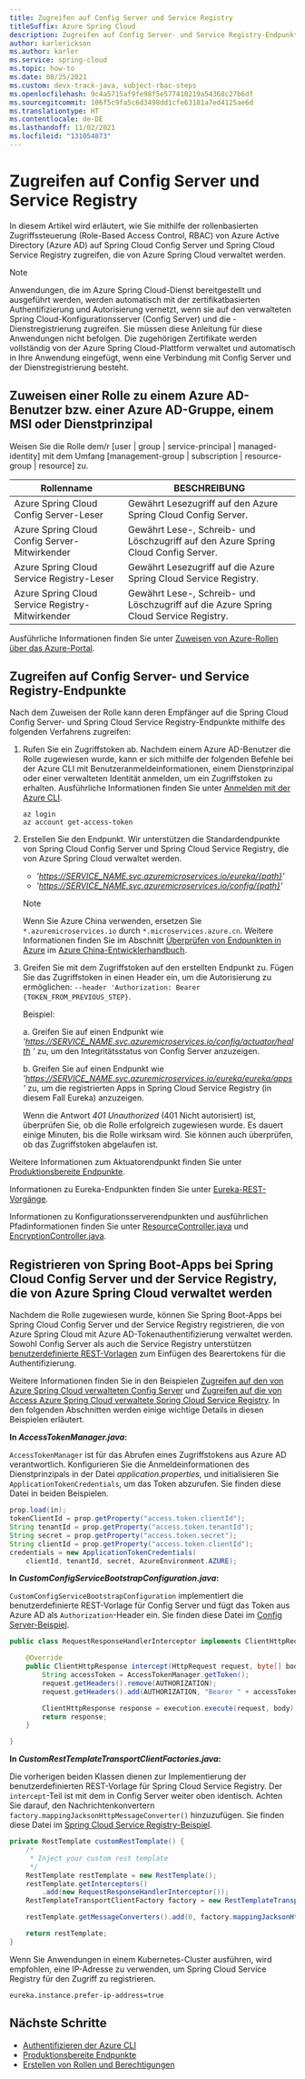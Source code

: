 ```yaml
---
title: Zugreifen auf Config Server und Service Registry
titleSuffix: Azure Spring Cloud
description: Zugreifen auf Config Server- und Service Registry-Endpunkte mit der rollenbasierten Zugriffssteuerung in Azure Active Directory
author: karlerickson
ms.author: karler
ms.service: spring-cloud
ms.topic: how-to
ms.date: 08/25/2021
ms.custom: devx-track-java, subject-rbac-steps
ms.openlocfilehash: 9c4a5715af9fe98f5e577410219a54368c27b6df
ms.sourcegitcommit: 106f5c9fa5c6d3498dd1cfe63181a7ed4125ae6d
ms.translationtype: HT
ms.contentlocale: de-DE
ms.lasthandoff: 11/02/2021
ms.locfileid: "131054873"
---
```

# <a name="access-config-server-and-service-registry"></a>Zugreifen auf Config Server und Service Registry

In diesem Artikel wird erläutert, wie Sie mithilfe der rollenbasierten Zugriffssteuerung (Role-Based Access Control, RBAC) von Azure Active Directory (Azure AD) auf Spring Cloud Config Server und Spring Cloud Service Registry zugreifen, die von Azure Spring Cloud verwaltet werden.

> [!NOTE]
> Anwendungen, die im Azure Spring Cloud-Dienst bereitgestellt und ausgeführt werden, werden automatisch mit der zertifikatbasierten Authentifizierung und Autorisierung vernetzt, wenn sie auf den verwalteten Spring Cloud-Konfigurationsserver (Config Server) und die -Dienstregistrierung zugreifen. Sie müssen diese Anleitung für diese Anwendungen nicht befolgen. Die zugehörigen Zertifikate werden vollständig von der Azure Spring Cloud-Plattform verwaltet und automatisch in Ihre Anwendung eingefügt, wenn eine Verbindung mit Config Server und der Dienstregistrierung besteht.

## <a name="assign-role-to-azure-ad-usergroup-msi-or-service-principal"></a>Zuweisen einer Rolle zu einem Azure AD-Benutzer bzw. einer Azure AD-Gruppe, einem MSI oder Dienstprinzipal

Weisen Sie die Rolle dem/r [user | group | service-principal | managed-identity] mit dem Umfang [management-group | subscription | resource-group | resource] zu.

| Rollenname                                       | BESCHREIBUNG                                                                  |
|-------------------------------------------------|------------------------------------------------------------------------------|
| Azure Spring Cloud Config Server-Leser         | Gewährt Lesezugriff auf den Azure Spring Cloud Config Server.                       |
| Azure Spring Cloud Config Server-Mitwirkender    | Gewährt Lese-, Schreib- und Löschzugriff auf den Azure Spring Cloud Config Server.    |
| Azure Spring Cloud Service Registry-Leser      | Gewährt Lesezugriff auf die Azure Spring Cloud Service Registry.                    |
| Azure Spring Cloud Service Registry-Mitwirkender | Gewährt Lese-, Schreib- und Löschzugriff auf die Azure Spring Cloud Service Registry. |

Ausführliche Informationen finden Sie unter [Zuweisen von Azure-Rollen über das Azure-Portal](../role-based-access-control/role-assignments-portal.md).

## <a name="access-config-server-and-service-registry-endpoints"></a>Zugreifen auf Config Server- und Service Registry-Endpunkte

Nach dem Zuweisen der Rolle kann deren Empfänger auf die Spring Cloud Config Server- und Spring Cloud Service Registry-Endpunkte mithilfe des folgenden Verfahrens zugreifen:

1. Rufen Sie ein Zugriffstoken ab. Nachdem einem Azure AD-Benutzer die Rolle zugewiesen wurde, kann er sich mithilfe der folgenden Befehle bei der Azure CLI mit Benutzeranmeldeinformationen, einem Dienstprinzipal oder einer verwalteten Identität anmelden, um ein Zugriffstoken zu erhalten. Ausführliche Informationen finden Sie unter [Anmelden mit der Azure CLI](/cli/azure/authenticate-azure-cli).

    ```azurecli
    az login
    az account get-access-token
    ```

1. Erstellen Sie den Endpunkt. Wir unterstützen die Standardendpunkte von Spring Cloud Config Server und Spring Cloud Service Registry, die von Azure Spring Cloud verwaltet werden.

    * *'https://SERVICE_NAME.svc.azuremicroservices.io/eureka/{path}'*
    * *'https://SERVICE_NAME.svc.azuremicroservices.io/config/{path}'*

    >[!NOTE]
    > Wenn Sie Azure China verwenden, ersetzen Sie `*.azuremicroservices.io` durch `*.microservices.azure.cn`. Weitere Informationen finden Sie im Abschnitt [Überprüfen von Endpunkten in Azure](/azure/china/resources-developer-guide#check-endpoints-in-azure) im [Azure China-Entwicklerhandbuch](/azure/china/resources-developer-guide).

1. Greifen Sie mit dem Zugriffstoken auf den erstellten Endpunkt zu. Fügen Sie das Zugriffstoken in einen Header ein, um die Autorisierung zu ermöglichen: `--header 'Authorization: Bearer {TOKEN_FROM_PREVIOUS_STEP}`.

    Beispiel:

    a. Greifen Sie auf einen Endpunkt wie *'https://SERVICE_NAME.svc.azuremicroservices.io/config/actuator/health '* zu, um den Integritätsstatus von Config Server anzuzeigen.

    b. Greifen Sie auf einen Endpunkt wie *'https://SERVICE_NAME.svc.azuremicroservices.io/eureka/eureka/apps '* zu, um die registrierten Apps in Spring Cloud Service Registry (in diesem Fall Eureka) anzuzeigen.

    Wenn die Antwort *401 Unauthorized* (401 Nicht autorisiert) ist, überprüfen Sie, ob die Rolle erfolgreich zugewiesen wurde.  Es dauert einige Minuten, bis die Rolle wirksam wird. Sie können auch überprüfen, ob das Zugriffstoken abgelaufen ist.

Weitere Informationen zum Aktuatorendpunkt finden Sie unter [Produktionsbereite Endpunkte](https://docs.spring.io/spring-boot/docs/current/reference/htmlsingle/#production-ready-endpoints).

Informationen zu Eureka-Endpunkten finden Sie unter [Eureka-REST-Vorgänge](https://github.com/Netflix/eureka/wiki/Eureka-REST-operations).

Informationen zu Konfigurationsserverendpunkten und ausführlichen Pfadinformationen finden Sie unter [ResourceController.java](https://github.com/spring-cloud/spring-cloud-config/blob/main/spring-cloud-config-server/src/main/java/org/springframework/cloud/config/server/resource/ResourceController.java) und [EncryptionController.java](https://github.com/spring-cloud/spring-cloud-config/blob/main/spring-cloud-config-server/src/main/java/org/springframework/cloud/config/server/encryption/EncryptionController.java).

## <a name="register-spring-boot-apps-to-spring-cloud-config-server-and-service-registry-managed-by-azure-spring-cloud"></a>Registrieren von Spring Boot-Apps bei Spring Cloud Config Server und der Service Registry, die von Azure Spring Cloud verwaltet werden

Nachdem die Rolle zugewiesen wurde, können Sie Spring Boot-Apps bei Spring Cloud Config Server und der Service Registry registrieren, die von Azure Spring Cloud mit Azure AD-Tokenauthentifizierung verwaltet werden. Sowohl Config Server als auch die Service Registry unterstützen [benutzerdefinierte REST-Vorlagen](https://cloud.spring.io/spring-cloud-config/reference/html/#custom-rest-template) zum Einfügen des Bearertokens für die Authentifizierung.

Weitere Informationen finden Sie in den Beispielen [Zugreifen auf den von Azure Spring Cloud verwalteten Config Server](https://github.com/Azure-Samples/Azure-Spring-Cloud-Samples/tree/master/custom-config-server-client) und [Zugreifen auf die von Access Azure Spring Cloud verwaltete Spring Cloud Service Registry](https://github.com/Azure-Samples/Azure-Spring-Cloud-Samples/tree/master/custom-eureka-client). In den folgenden Abschnitten werden einige wichtige Details in diesen Beispielen erläutert.

**In *AccessTokenManager.java*:**

`AccessTokenManager` ist für das Abrufen eines Zugriffstokens aus Azure AD verantwortlich. Konfigurieren Sie die Anmeldeinformationen des Dienstprinzipals in der Datei *application.properties*, und initialisieren Sie `ApplicationTokenCredentials`, um das Token abzurufen. Sie finden diese Datei in beiden Beispielen.

```java
prop.load(in);
tokenClientId = prop.getProperty("access.token.clientId");
String tenantId = prop.getProperty("access.token.tenantId");
String secret = prop.getProperty("access.token.secret");
String clientId = prop.getProperty("access.token.clientId");
credentials = new ApplicationTokenCredentials(
    clientId, tenantId, secret, AzureEnvironment.AZURE);
```

**In *CustomConfigServiceBootstrapConfiguration.java*:**

`CustomConfigServiceBootstrapConfiguration` implementiert die benutzerdefinierte REST-Vorlage für Config Server und fügt das Token aus Azure AD als `Authorization`-Header ein. Sie finden diese Datei im [Config Server-Beispiel](https://github.com/Azure-Samples/Azure-Spring-Cloud-Samples/tree/master/custom-config-server-client).

```java
public class RequestResponseHandlerInterceptor implements ClientHttpRequestInterceptor {

    @Override
    public ClientHttpResponse intercept(HttpRequest request, byte[] body, ClientHttpRequestExecution execution) throws IOException {
        String accessToken = AccessTokenManager.getToken();
        request.getHeaders().remove(AUTHORIZATION);
        request.getHeaders().add(AUTHORIZATION, "Bearer " + accessToken);

        ClientHttpResponse response = execution.execute(request, body);
        return response;
    }

}
```

**In *CustomRestTemplateTransportClientFactories.java*:**

Die vorherigen beiden Klassen dienen zur Implementierung der benutzerdefinierten REST-Vorlage für Spring Cloud Service Registry. Der `intercept`-Teil ist mit dem in Config Server weiter oben identisch. Achten Sie darauf, den Nachrichtenkonvertern `factory.mappingJacksonHttpMessageConverter()` hinzuzufügen. Sie finden diese Datei im [Spring Cloud Service Registry-Beispiel](https://github.com/Azure-Samples/Azure-Spring-Cloud-Samples/tree/master/custom-eureka-client).

```java
private RestTemplate customRestTemplate() {
    /*
     * Inject your custom rest template
     */
    RestTemplate restTemplate = new RestTemplate();
    restTemplate.getInterceptors()
        .add(new RequestResponseHandlerInterceptor());
    RestTemplateTransportClientFactory factory = new RestTemplateTransportClientFactory();

    restTemplate.getMessageConverters().add(0, factory.mappingJacksonHttpMessageConverter());

    return restTemplate;
}
```

Wenn Sie Anwendungen in einem Kubernetes-Cluster ausführen, wird empfohlen, eine IP-Adresse zu verwenden, um Spring Cloud Service Registry für den Zugriff zu registrieren.

```properties
eureka.instance.prefer-ip-address=true
```

## <a name="next-steps"></a>Nächste Schritte

* [Authentifizieren der Azure CLI](/cli/azure/authenticate-azure-cli)
* [Produktionsbereite Endpunkte](https://docs.spring.io/spring-boot/docs/current/reference/htmlsingle/#production-ready-endpoints)
* [Erstellen von Rollen und Berechtigungen](how-to-permissions.md)
